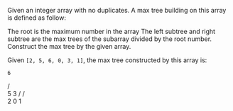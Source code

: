 Given an integer array with no duplicates. A max tree building on this array is defined as follow:

The root is the maximum number in the array
The left subtree and right subtree are the max trees of the subarray divided by the root number.
Construct the max tree by the given array.

Given `[2, 5, 6, 0, 3, 1]`, the max tree constructed by this array is:

    6
   / \
  5   3
 /   / \
2   0   1
